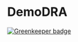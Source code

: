 # DemoDRA

[![Greenkeeper badge](https://badges.greenkeeper.io/naokie/devops-insights-20171220172013448.svg)](https://greenkeeper.io/)
